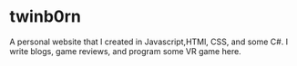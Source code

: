 # twinb0rn
A personal website that I created in Javascript,HTMl, CSS, and some C#. I write blogs, game reviews, and program some VR game here.

